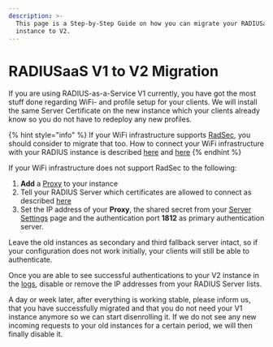 ```yaml
---
description: >-
  This page is a Step-by-Step Guide on how you can migrate your RADIUSaaS V1
  instance to V2.
---
```


# RADIUSaaS V1 to V2 Migration

If you are using RADIUS-as-a-Service V1 currently, you have got the most stuff done regarding WiFi- and profile setup for your clients. We will install the same Server Certificate on the new instance which your clients already know so you do not have to redeploy any new profiles.&#x20;

{% hint style="info" %}
If your WiFi infrastructure supports [RadSec](../details.md#what-is-radsec), you should consider to migrate that too. How to connect your WiFi infrastructure with your RADIUS instance is described [here](../how-to-use/get-started/#if-your-vendor-support-radsec) and [here](../how-to-use/get-started/#if-your-vendor-support-radsec-1)
{% endhint %}

If your WiFi infrastructure does not support RadSec to the following:

1. **Add** a [Proxy](../portal/settings-proxy.md#add) to your instance
2. Tell your RADIUS Server which certificates are allowed to connect as described [here](../portal/settings-trusted-roots/trusted-roots.md#add)
3. Set the IP address of your **Proxy**, the shared secret from your [Server Settings](../portal/settings-server/) page and the authentication port **1812** as primary authentication server.&#x20;

Leave the old instances as secondary and third fallback server intact, so if your configuration does not work initially, your clients will still be able to authenticate.&#x20;

Once you are able to see successful authentications to your V2 instance in the [logs](../portal/log.md#logs), disable or remove the IP addresses from your RADIUS Server lists.&#x20;

A day or week later, after everything is working stable, please inform us, that you have successfully migrated and that you do not need your V1 instance anymore so we can start  disenrolling it. If we do not see any new incoming requests to your old instances for a certain period, we will then finally disable it.&#x20;
